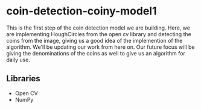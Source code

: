 # coin-detection-coiny-model1
This is the first step of the coin detection model we are building. Here, we are implementing HoughCircles from the open cv library and detecting the coins from the image, giving us a good idea of the implemention of the algorithm. We'll be updating our work from here on. Our future focus will be giving the denominations of the coins as well to give us an algorithm for daily use. 

## Libraries
- Open CV
- NumPy
